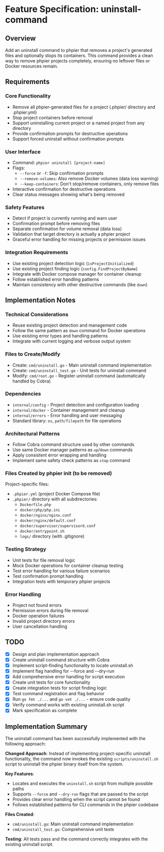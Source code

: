# Feature Specification: uninstall-command

## Overview
Add an uninstall command to phpier that removes a project's generated files and optionally stops its containers. This command provides a clean way to remove phpier projects completely, ensuring no leftover files or Docker resources remain.

## Requirements

### Core Functionality
- Remove all phpier-generated files for a project (.phpier/ directory and .phpier.yml)
- Stop project containers before removal
- Support uninstalling current project or a named project from any directory
- Provide confirmation prompts for destructive operations
- Support forced uninstall without confirmation prompts

### User Interface
- Command: `phpier uninstall [project-name]`
- Flags:
  - `--force` or `-f`: Skip confirmation prompts
  - `--remove-volumes`: Also remove Docker volumes (data loss warning)
  - `--keep-containers`: Don't stop/remove containers, only remove files
- Interactive confirmation for destructive operations
- Clear status messages showing what's being removed

### Safety Features
- Detect if project is currently running and warn user
- Confirmation prompt before removing files
- Separate confirmation for volume removal (data loss)
- Validation that target directory is actually a phpier project
- Graceful error handling for missing projects or permission issues

### Integration Requirements
- Use existing project detection logic (`isProjectInitialized`)
- Use existing project finding logic (`config.FindProjectByName`)
- Integrate with Docker compose manager for container cleanup
- Follow established error handling patterns
- Maintain consistency with other destructive commands (like `down`)

## Implementation Notes

### Technical Considerations
- Reuse existing project detection and management code
- Follow the same pattern as `down` command for Docker operations
- Use existing error types and handling patterns
- Integrate with current logging and verbose output system

### Files to Create/Modify
- Create: `cmd/uninstall.go` - Main uninstall command implementation
- Create: `cmd/uninstall_test.go` - Unit tests for uninstall command
- Modify: `cmd/root.go` - Register uninstall command (automatically handled by Cobra)

### Dependencies
- `internal/config` - Project detection and configuration loading
- `internal/docker` - Container management and cleanup
- `internal/errors` - Error handling and user messaging
- Standard library: `os`, `path/filepath` for file operations

### Architectural Patterns
- Follow Cobra command structure used by other commands
- Use same Docker manager patterns as `up`/`down` commands
- Apply consistent error wrapping and handling
- Implement same safety check patterns as `stop` command

### Files Created by phpier init (to be removed)
Project-specific files:
- `.phpier.yml` (project Docker Compose file)
- `.phpier/` directory with all subdirectories:
  - `Dockerfile.php`
  - `docker/php/php.ini`
  - `docker/nginx/nginx.conf`
  - `docker/nginx/default.conf`
  - `docker/supervisor/supervisord.conf`
  - `docker/entrypoint.sh`
  - `logs/` directory (with .gitignore)

### Testing Strategy
- Unit tests for file removal logic
- Mock Docker operations for container cleanup testing
- Test error handling for various failure scenarios
- Test confirmation prompt handling
- Integration tests with temporary phpier projects

### Error Handling
- Project not found errors
- Permission errors during file removal
- Docker operation failures
- Invalid project directory errors
- User cancellation handling

## TODO
- [x] Design and plan implementation approach
- [x] Create uninstall command structure with Cobra
- [x] Implement script-finding functionality to locate uninstall.sh
- [x] Implement flag handling for --force and --dry-run
- [x] Add comprehensive error handling for script execution
- [x] Create unit tests for core functionality
- [x] Create integration tests for script finding logic
- [x] Test command registration and flag behavior
- [x] Run `go fmt ./...` and `go vet ./...` - ensure code quality
- [x] Verify command works with existing uninstall.sh script
- [x] Mark specification as complete

## Implementation Summary

The uninstall command has been successfully implemented with the following approach:

**Changed Approach**: Instead of implementing project-specific uninstall functionality, the command now invokes the existing `scripts/uninstall.sh` script to uninstall the phpier binary itself from the system.

**Key Features**:
- Locates and executes the `uninstall.sh` script from multiple possible paths
- Supports `--force` and `--dry-run` flags that are passed to the script
- Provides clear error handling when the script cannot be found
- Follows established patterns for CLI commands in the phpier codebase

**Files Created**:
- `cmd/uninstall.go`: Main uninstall command implementation
- `cmd/uninstall_test.go`: Comprehensive unit tests

**Testing**: All tests pass and the command correctly integrates with the existing uninstall script.
